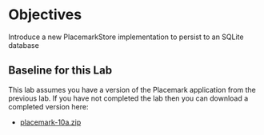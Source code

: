 # Objectives

Introduce a new PlacemarkStore implementation to persist to an SQLite database

## Baseline for this Lab

This lab assumes you have a version of the Placemark application from the previous lab. If you have not completed the lab then you can download a completed version here:

- [placemark-10a.zip](archives/placemark-10a.zip)
